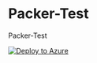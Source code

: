 # Packer-Test
Packer-Test

[![Deploy to Azure](https://azuredeploy.net/deploybutton.png)](https://azuredepploy.net)
